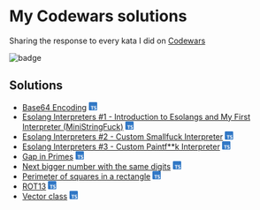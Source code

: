 # My Codewars solutions
Sharing the response to every kata I did on [Codewars](https://www.codewars.com/)

![badge](https://www.codewars.com/users/csantosr/badges/large)

## Solutions
- [Base64 Encoding]((https://www.codewars.com/kata/5270f22f862516c686000161/train/typescript)) <a href="Base64 Encoding/index.ts"><img src=https://raw.githubusercontent.com/abrudz/logos/main/TypeScript.svg width=15/></a>
- [Esolang Interpreters #1 - Introduction to Esolangs and My First Interpreter (MiniStringFuck)]((https://www.codewars.com/kata/586dd26a69b6fd46dd0000c0)) <a href="Esolang Interpreters #1 - Introduction to Esolangs and My First Interpreter (MiniStringFuck)/index.ts"><img src=https://raw.githubusercontent.com/abrudz/logos/main/TypeScript.svg width=15/></a>
- [Esolang Interpreters #2 - Custom Smallfuck Interpreter]((https://www.codewars.com/kata/58678d29dbca9a68d80000d7)) <a href="Esolang Interpreters #2 - Custom Smallfuck Interpreter/index.ts"><img src=https://raw.githubusercontent.com/abrudz/logos/main/TypeScript.svg width=15/></a>
- [Esolang Interpreters #3 - Custom Paintf**k Interpreter]((https://www.codewars.com/kata/5868a68ba44cfc763e00008d)) <a href="Esolang Interpreters #3 - Custom Paintf**k Interpreter/index.ts"><img src=https://raw.githubusercontent.com/abrudz/logos/main/TypeScript.svg width=15/></a>
- [Gap in Primes]((https://www.codewars.com/kata/561e9c843a2ef5a40c0000a4)) <a href="Gap in Primes/index.ts"><img src=https://raw.githubusercontent.com/abrudz/logos/main/TypeScript.svg width=15/></a>
- [Next bigger number with the same digits]((https://www.codewars.com/kata/55983863da40caa2c900004e)) <a href="Next bigger number with the same digits/index.ts"><img src=https://raw.githubusercontent.com/abrudz/logos/main/TypeScript.svg width=15/></a>
- [Perimeter of squares in a rectangle]((https://www.codewars.com/kata/559a28007caad2ac4e000083)) <a href="Perimeter of squares in a rectangle/index.ts"><img src=https://raw.githubusercontent.com/abrudz/logos/main/TypeScript.svg width=15/></a>
- [ROT13]((https://www.codewars.com/kata/52223df9e8f98c7aa7000062)) <a href="ROT13/index.ts"><img src=https://raw.githubusercontent.com/abrudz/logos/main/TypeScript.svg width=15/></a>
- [Vector class]((https://www.codewars.com/kata/526dad7f8c0eb5c4640000a4)) <a href="Vector class/index.ts"><img src=https://raw.githubusercontent.com/abrudz/logos/main/TypeScript.svg width=15/></a>
